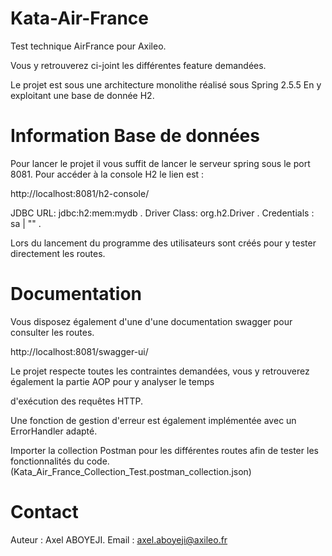 # Kata-Air-France

Test technique AirFrance pour Axileo.

Vous y retrouverez ci-joint les différentes feature demandées.

Le projet est sous une architecture monolithe réalisé sous Spring 2.5.5 En y exploitant une base de donnée H2.

# Information Base de données

Pour lancer le projet il vous suffit de lancer le serveur spring sous le port 8081. Pour accéder à la console H2 le lien est :

http://localhost:8081/h2-console/ 

JDBC URL: jdbc:h2:mem:mydb . Driver Class: org.h2.Driver . Credentials : sa | "" . 

Lors du lancement du programme des utilisateurs sont créés pour y tester directement les routes.

# Documentation

Vous disposez également d'une d'une documentation swagger pour consulter les routes.

http://localhost:8081/swagger-ui/

Le projet respecte toutes les contraintes demandées, vous y retrouverez également la partie AOP pour y analyser le temps 

d'exécution des requêtes HTTP.

Une fonction de gestion d'erreur est également implémentée avec un ErrorHandler adapté.

Importer la collection Postman pour les différentes routes afin de tester les fonctionnalités du code. (Kata_Air_France_Collection_Test.postman_collection.json)

# Contact

Auteur : Axel ABOYEJI. Email : axel.aboyeji@axileo.fr
